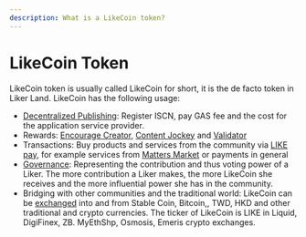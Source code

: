 ```yaml
---
description: What is a LikeCoin token?
---
```


# LikeCoin Token

LikeCoin token is usually called LikeCoin for short, it is the de facto token in Liker Land. LikeCoin has the following usage:

* [Decentralized Publishing](../../general-guides/decentralized-publishing/): Register ISCN, pay GAS fee and the cost for the application service provider.
* Rewards: [Encourage Creator](../../user-guide/liker-land/like.md), [Content Jockey](../../user-guide/liker-land/superlike.md) and [Validator](../../general-guides/stake/delegation-of-likecoin.md)
* Transactions: Buy products and services from the community via [LIKE pay](../../general-guides/wallet/like-pay.md), for example services from [Matters Market](community/products-and-services.md) or payments in general
* [Governance](../../general-guides/governance/): Representing the contribution and thus voting power of a Liker. The more contribution a Liker makes, the more LikeCoin she receives and the more influential power she has in the community.
* Bridging with other communities and the traditional world: LikeCoin can be [exchanged](../../general-guides/trade/) into and from Stable Coin, Bitcoin,, TWD, HKD and other traditional and crypto currencies. The ticker of LikeCoin is LIKE in Liquid, DigiFinex, ZB. MyEthShp, Osmosis, Emeris crypto exchanges.
